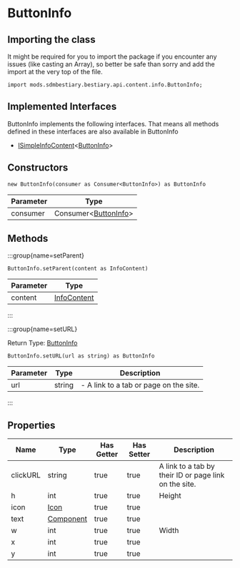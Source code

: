 # ButtonInfo

## Importing the class

It might be required for you to import the package if you encounter any issues (like casting an Array), so better be safe than sorry and add the import at the very top of the file.
```zenscript
import mods.sdmbestiary.bestiary.api.content.info.ButtonInfo;
```


## Implemented Interfaces
ButtonInfo implements the following interfaces. That means all methods defined in these interfaces are also available in ButtonInfo

- [ISimpleInfoContent](/mods/sdmbestiary/bestiary/api/content/ISimpleInfoContent)&lt;[ButtonInfo](/mods/sdmbestiary/bestiary/api/content/info/buttons/ButtonInfo)&gt;

## Constructors


```zenscript
new ButtonInfo(consumer as Consumer<ButtonInfo>) as ButtonInfo
```
| Parameter |                                             Type                                             |
|-----------|----------------------------------------------------------------------------------------------|
| consumer  | Consumer&lt;[ButtonInfo](/mods/sdmbestiary/bestiary/api/content/info/buttons/ButtonInfo)&gt; |



## Methods

:::group{name=setParent}

```zenscript
ButtonInfo.setParent(content as InfoContent)
```

| Parameter |                               Type                                |
|-----------|-------------------------------------------------------------------|
| content   | [InfoContent](/mods/sdmbestiary/bestiary/api/content/InfoContent) |


:::

:::group{name=setURL}



Return Type: [ButtonInfo](/mods/sdmbestiary/bestiary/api/content/info/buttons/ButtonInfo)

```zenscript
ButtonInfo.setURL(url as string) as ButtonInfo
```

| Parameter |  Type  |              Description               |
|-----------|--------|----------------------------------------|
| url       | string | - A link to a tab or page on the site. |


:::


## Properties

|   Name   |                   Type                   | Has Getter | Has Setter |                      Description                      |
|----------|------------------------------------------|------------|------------|-------------------------------------------------------|
| clickURL | string                                   | true       | true       | A link to a tab by their ID or page link on the site. |
| h        | int                                      | true       | true       | Height                                                |
| icon     | [Icon](/mods/sdmbestiary/bestiary/Icon)  | true       | true       |                                                       |
| text     | [Component](/vanilla/api/text/Component) | true       | true       |                                                       |
| w        | int                                      | true       | true       | Width                                                 |
| x        | int                                      | true       | true       |                                                       |
| y        | int                                      | true       | true       |                                                       |


